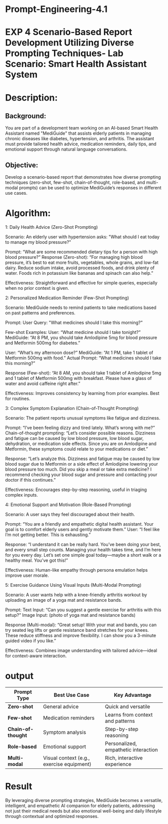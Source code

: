 # Prompt-Engineering-4.1
# EXP 4 Scenario-Based Report Development Utilizing Diverse Prompting Techniques- Lab Scenario: Smart Health Assistant System
# Description: 
## Background:
You are part of a development team working on an AI-based Smart Health Assistant named "MediGuide" that assists elderly patients in managing chronic diseases like diabetes, hypertension, and arthritis. The assistant must provide tailored health advice, medication reminders, daily tips, and emotional support through natural language conversations.

## Objective:
Develop a scenario-based report that demonstrates how diverse prompting techniques (zero-shot, few-shot, chain-of-thought, role-based, and multi-modal prompts) can be used to optimize MediGuide’s responses in different use cases.

# Algorithm:
1: Daily Health Advice (Zero-Shot Prompting)

Scenario: An elderly user with hypertension asks: "What should I eat today to manage my blood pressure?"

Prompt: “What are some recommended dietary tips for a person with high blood pressure?” Response (Zero-shot): “For managing high blood pressure, it’s best to eat more fruits, vegetables, whole grains, and low-fat dairy. Reduce sodium intake, avoid processed foods, and drink plenty of water. Foods rich in potassium like bananas and spinach can also help.”

Effectiveness: Straightforward and effective for simple queries, especially when no prior context is given.

2: Personalized Medication Reminder (Few-Shot Prompting)

Scenario: MediGuide needs to remind patients to take medications based on past patterns and preferences.

Prompt: User Query: "What medicines should I take this morning?"

Few-shot Examples: User: “What medicine should I take tonight?” MediGuide: “At 8 PM, you should take Amlodipine 5mg for blood pressure and Metformin 500mg for diabetes.”

User: “What’s my afternoon dose?” MediGuide: “At 1 PM, take 1 tablet of Metformin 500mg with food.” Actual Prompt: “What medicines should I take this morning?”

Response (Few-shot): “At 8 AM, you should take 1 tablet of Amlodipine 5mg and 1 tablet of Metformin 500mg with breakfast. Please have a glass of water and avoid caffeine right after.”

Effectiveness: Improves consistency by learning from prior examples. Best for routines.

3: Complex Symptom Explanation (Chain-of-Thought Prompting)

Scenario: The patient reports unusual symptoms like fatigue and dizziness.

Prompt: “I’ve been feeling dizzy and tired lately. What’s wrong with me?” Chain-of-thought prompting: “Let’s consider possible reasons. Dizziness and fatigue can be caused by low blood pressure, low blood sugar, dehydration, or medication side effects. Since you are on Amlodipine and Metformin, these symptoms could relate to your medications or diet.”

Response: “Let’s analyze this. Dizziness and fatigue may be caused by low blood sugar due to Metformin or a side effect of Amlodipine lowering your blood pressure too much. Did you skip a meal or take extra medicine? I recommend checking your blood sugar and pressure and contacting your doctor if this continues.”

Effectiveness: Encourages step-by-step reasoning, useful in triaging complex inputs.

4: Emotional Support and Motivation (Role-Based Prompting)

Scenario: A user says they feel discouraged about their health.

Prompt: “You are a friendly and empathetic digital health assistant. Your goal is to comfort elderly users and gently motivate them.” User: “I feel like I’m not getting better. This is exhausting.”

Response: “I understand it can be really hard. You’ve been doing your best, and every small step counts. Managing your health takes time, and I’m here for you every day. Let’s set one simple goal today—maybe a short walk or a healthy meal. You’ve got this!”

Effectiveness: Human-like empathy through persona emulation helps improve user morale.

5: Exercise Guidance Using Visual Inputs (Multi-Modal Prompting)

Scenario: A user wants help with a knee-friendly arthritis workout by uploading an image of a yoga mat and resistance bands.

Prompt: Text Input: “Can you suggest a gentle exercise for arthritis with this setup?” Image Input: (photo of yoga mat and resistance bands)

Response (Multi-modal): “Great setup! With your mat and bands, you can try seated leg lifts or gentle resistance band stretches for your knees. These reduce stiffness and improve flexibility. I can show you a 3-minute guided video if you like.”

Effectiveness: Combines image understanding with tailored advice—ideal for context-aware interaction.



# output
| **Prompt Type**      | **Best Use Case**                         | **Key Advantage**                    |
| -------------------- | ----------------------------------------- | ------------------------------------ |
| **Zero-shot**        | General advice                            | Quick and versatile                  |
| **Few-shot**         | Medication reminders                      | Learns from context and patterns     |
| **Chain-of-thought** | Symptom analysis                          | Step-by-step reasoning               |
| **Role-based**       | Emotional support                         | Personalized, empathetic interaction |
| **Multi-modal**      | Visual context (e.g., exercise equipment) | Rich, interactive experience         |


# Result
By leveraging diverse prompting strategies, MediGuide becomes a versatile, intelligent, and empathetic AI companion for elderly patients, addressing not just their medical needs but also emotional well-being and daily lifestyle through contextual and optimized responses.




